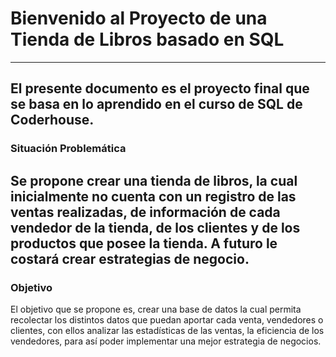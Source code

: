 # Bienvenido al Proyecto de una Tienda de Libros basado en SQL
---

El presente documento es el proyecto final que se basa en lo aprendido
en el curso de SQL de Coderhouse.
---
### Situación Problemática
Se propone crear una tienda de libros, la cual inicialmente no cuenta
con un registro de las ventas realizadas, de información de cada vendedor de
la tienda, de los clientes y de los productos que posee la tienda. A futuro le
costará crear estrategias de negocio.
---  
### Objetivo
El objetivo que se propone es, crear una base de datos la cual permita
recolectar los distintos datos que puedan aportar cada venta, vendedores o
clientes, con ellos analizar las estadísticas de las ventas, la eficiencia de los
vendedores, para así poder implementar una mejor estrategia de negocios.

